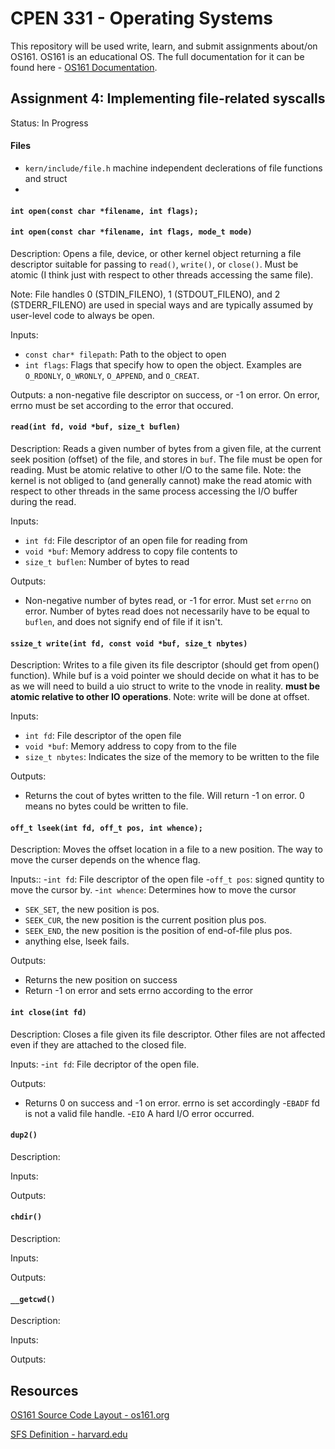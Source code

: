 # CPEN 331 - Operating Systems

This repository will be used write, learn, and submit assignments about/on OS161.
OS161 is an educational OS. The full documentation for it can be found here - [OS161 Documentation](http://www.os161.org/).

## Assignment 4: Implementing file-related syscalls
Status: In Progress

#### Files

- `kern/include/file.h` machine independent declerations of file functions and struct
- 

#### `int open(const char *filename, int flags);`
#### `int open(const char *filename, int flags, mode_t mode)`
Description: Opens a file, device, or other kernel object returning a file descriptor suitable for passing to `read()`, `write()`, or `close()`. Must be atomic (I think just with respect to other threads accessing the same file).

Note: File handles 0 (STDIN_FILENO), 1 (STDOUT_FILENO), and 2 (STDERR_FILENO) are used in special ways and are typically assumed by user-level code to always be open. 

Inputs:
- `const char* filepath`: Path to the object to open
- `int flags`: Flags that specify how to open the object. Examples are `O_RDONLY`, `O_WRONLY`, `O_APPEND`, and `O_CREAT`.

Outputs: a non-negative file descriptor on success, or -1 on error. On error, errno must be set according to the error that occured.

#### `read(int fd, void *buf, size_t buflen)`
Description: Reads a given number of bytes from a given file, at the current seek position (offset) of the file, and stores in `buf`. The file must be open for reading. Must be atomic relative to other I/O to the same file. Note: the kernel is not obliged to (and generally cannot) make the read atomic with respect to other threads in the same process accessing the I/O buffer during the read. 

Inputs:
- `int fd`: File descriptor of an open file for reading from
- `void *buf`: Memory address to copy file contents to
- `size_t buflen`: Number of bytes to read

Outputs:
- Non-negative number of bytes read, or -1 for error. Must set `errno` on error. Number of bytes read does not necessarily have to be equal to `buflen`, and does not signify end of file if it isn't.

#### `ssize_t write(int fd, const void *buf, size_t nbytes)`
Description: Writes to a file given its file descriptor (should get from open() function). While buf is a void pointer
we should decide on what it has to be as we will need to build a uio struct to write to the vnode in reality.
**must be atomic relative to other IO operations**. Note: write will be done at offset.

Inputs:
- `int fd`: File descriptor of the open file
- `void *buf`: Memory address to copy from to the file
- `size_t nbytes`: Indicates the size of the memory to be written to the file

Outputs:
- Returns the cout of bytes written to the file. Will return -1 on error. 0 means no bytes could be written to file.

#### `off_t lseek(int fd, off_t pos, int whence);`
Description: Moves the offset location in a file to a new position. The way to move the curser depends on the whence flag. 

Inputs::
-`int fd`: File descriptor of the open file
-`off_t pos`: signed quntity to move the cursor by.
-`int whence`: Determines how to move the cursor 
- `SEK_SET`, the new position is pos.
- `SEEK_CUR`, the new position is the current position plus pos.
- `SEEK_END`, the new position is the position of end-of-file plus pos.
- anything else, lseek fails.

Outputs:
- Returns the new position on success
- Return -1 on error and sets errno according to the error

#### `int close(int fd)`
Description: Closes a file given its file descriptor. Other files are not affected even if they are attached to the closed file.

Inputs:
-`int fd`: File decriptor of the open file.

Outputs:
- Returns 0 on success and -1 on error. errno is set accordingly 
-`EBADF` fd is not a valid file handle.
-`EIO`	A hard I/O error occurred.

#### `dup2()`
Description:

Inputs:

Outputs:

#### `chdir()`
Description:

Inputs:

Outputs:

#### `__getcwd()`
Description:

Inputs:

Outputs:

## Resources

[OS161 Source Code Layout - os161.org](http://www.os161.org/resources/layout.html)

[SFS Definition - harvard.edu](https://www.eecs.harvard.edu/~cs161/assignments/a4.html)